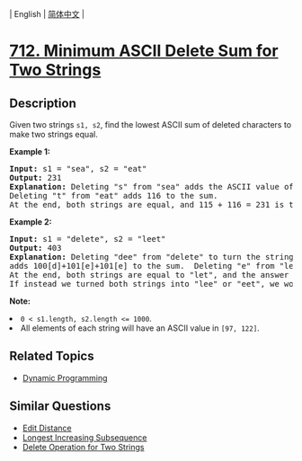 
| English | [简体中文](README.md) |

# [712. Minimum ASCII Delete Sum for Two Strings](https://leetcode-cn.com/problems/minimum-ascii-delete-sum-for-two-strings/)

## Description

<p>Given two strings <code>s1, s2</code>, find the lowest ASCII sum of deleted characters to make two strings equal.</p>

<p><b>Example 1:</b><br />
<pre>
<b>Input:</b> s1 = "sea", s2 = "eat"
<b>Output:</b> 231
<b>Explanation:</b> Deleting "s" from "sea" adds the ASCII value of "s" (115) to the sum.
Deleting "t" from "eat" adds 116 to the sum.
At the end, both strings are equal, and 115 + 116 = 231 is the minimum sum possible to achieve this.
</pre>
</p>

<p><b>Example 2:</b><br />
<pre>
<b>Input:</b> s1 = "delete", s2 = "leet"
<b>Output:</b> 403
<b>Explanation:</b> Deleting "dee" from "delete" to turn the string into "let",
adds 100[d]+101[e]+101[e] to the sum.  Deleting "e" from "leet" adds 101[e] to the sum.
At the end, both strings are equal to "let", and the answer is 100+101+101+101 = 403.
If instead we turned both strings into "lee" or "eet", we would get answers of 433 or 417, which are higher.
</pre>
</p>

<p><b>Note:</b>
<li><code>0 < s1.length, s2.length <= 1000</code>.</li>
<li>All elements of each string will have an ASCII value in <code>[97, 122]</code>.</li> 
</p>

## Related Topics

- [Dynamic Programming](https://leetcode-cn.com/tag/dynamic-programming)

## Similar Questions

- [Edit Distance](../edit-distance/README_EN.md)
- [Longest Increasing Subsequence](../longest-increasing-subsequence/README_EN.md)
- [Delete Operation for Two Strings](../delete-operation-for-two-strings/README_EN.md)
